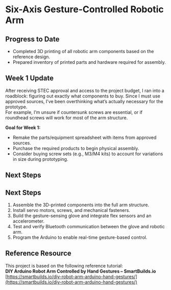 # Six-Axis Gesture-Controlled Robotic Arm

## Progress to Date
- Completed 3D printing of all robotic arm components based on the reference design.
- Prepared inventory of printed parts and hardware required for assembly.

## Week 1 Update
After receiving STEC approval and access to the project budget, I ran into a roadblock: figuring out exactly what components to buy. Since I must use approved sources, I’ve been overthinking what’s actually necessary for the prototype.  
For example, I’m unsure if countersunk screws are essential, or if roundhead screws will work for most of the arm structure.  

**Goal for Week 1:**  
- Remake the parts/equipment spreadsheet with items from approved sources.  
- Purchase the required products to begin physical assembly.  
- Consider buying screw sets (e.g., M3/M4 kits) to account for variations in size during prototyping.  

## Next Steps

## Next Steps
1. Assemble the 3D-printed components into the full arm structure.
2. Install servo motors, screws, and mechanical fasteners.
3. Build the gesture-sensing glove and integrate flex sensors and an accelerometer.
4. Test and verify Bluetooth communication between the glove and robotic arm.
5. Program the Arduino to enable real-time gesture-based control.

## Reference Resource
This project is based on the following reference tutorial:  
**DIY Arduino Robot Arm Controlled by Hand Gestures – SmartBuilds.io**  
[https://smartbuilds.io/diy-robot-arm-arduino-hand-gestures/](https://smartbuilds.io/diy-robot-arm-arduino-hand-gestures/)
